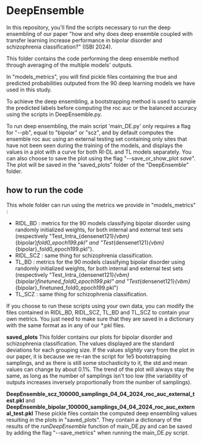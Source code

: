 # DeepEnsemble

In this repository, you'll find the scripts necessary to run the deep ensembling of our paper "how and why does deep ensemble coupled with transfer learning increase performance in bipolar disorder and schizophrenia classification?" (ISBI 2024).

This folder contains the code performing the deep ensemble method through averaging of the multiple models' outputs.

In "models_metrics", you will find pickle files containing the true and predicted probabilities outputed from the 90 deep learning models we have used in this study. 

To achieve the deep ensembling, a bootstrapping method is used to sample the predicted labels before computing the roc auc or the balanced accuracy using the scripts in DeepEnsemble.py. 

To run deep ensembling, the main script 'main_DE.py' only requires a flag for "--pb", equal to "bipolar" or "scz", and by default computes the ensemble roc auc using an external testing set containing only sites that have not been seen during the training of the models, and displays the values in a plot with a curve for both RI-DL and TL models separately. 
You can also choose to save the plot using the flag "--save_or_show_plot *save*". The plot will be saved in the "saved_plots" folder of the "DeepEnsemble" folder. 

## how to run the code

This whole folder can run using the metrics we provide in "models_metrics" :
- RIDL_BD : metrics for the 90 models classifying bipolar disorder using randomly initialized weights, for both internal and external test sets (respectively "Test_Intra_{densenet121}_{vbm}_{bipolar}_fold0_epoch199.pkl" and "Test_{densenet121}_{vbm}_{bipolar}_fold0_epoch199.pkl"). 
- RIDL_SCZ : same thing for schizophrenia classification.
- TL_BD : metrics for the 90 models classifying bipolar disorder using randomly initialized weights, for both internal and external test sets (respectively "Test_Intra_{densenet121}_{vbm}_{bipolar}_finetuned_fold0_epoch199.pkl" and "Test_{densenet121}_{vbm}_{bipolar}_finetuned_fold0_epoch199.pkl")
- TL_SCZ : same thing for schizophrenia classification.

If you choose to run these scripts using your own data, you can modify the files contained in RIDL_BD, RIDL_SCZ, TL_BD and TL_SCZ to contain your own metrics. You just need to make sure that they are saved in a dictionary with the same format as in any of our *.pkl files. 

**saved_plots** 
This folder contains our plots for bipolar disorder and schizophrenia classification.
The values displayed are the standard deviations for each grouping size.
If the values *slightly* vary from the plot in our paper, it is because we re-ran the script for 1e5 bootstrapping samplings, and as there is still some stochasticity to it, the std and mean values can change by about 0.1%.
The trend of the plot will always stay the same, as long as the number of samplings isn't too low (the variability of outputs increases inversely proportionally from the number of samplings).

**DeepEnsemble_scz_100000_samplings_04_04_2024_roc_auc_external_test.pkl** and **DeepEnsemble_bipolar_100000_samplings_04_04_2024_roc_auc_external_test.pkl** 
These pickle files contain the computed deep ensembling values resulting in the plots in "saved_plots".
They contain a dictionary of the results of the *runDeepEnsemble* function of main_DE.py and can be saved by adding the flag "--save_metrics" when running the main_DE.py script.